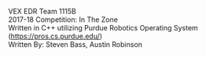 VEX EDR Team 1115B  
2017-18 Competition: In The Zone  
Written in C++ utilizing Purdue Robotics Operating System (https://pros.cs.purdue.edu/)  
Written By: Steven Bass, Austin Robinson  

